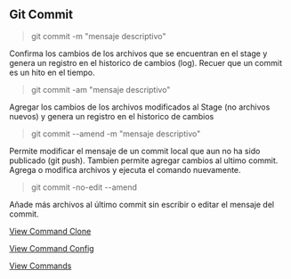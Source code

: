 ## Git Commit

> git commit -m "mensaje descriptivo"

Confirma los cambios de los archivos que se encuentran en el stage y genera un registro en el historico de cambios (log). Recuer que un commit es un hito en el tiempo.

> git commit -am "mensaje descriptivo"

Agregar los cambios de los archivos modificados al Stage (no archivos nuevos) y genera un registro en el historico de cambios

> git commit --amend -m "mensaje descriptivo"

Permite modificar el mensaje de un commit local que aun no ha sido publicado (git push). Tambien permite agregar cambios al ultimo commit. Agrega o modifica archivos y ejecuta el comando nuevamente.

> git commit -no-edit --amend

Añade más archivos al último commit sin escribir o editar el mensaje del commit.

[View Command Clone](Clone.md)

[View Command Config](Config.md)

[View Commands](../Commands.md)
